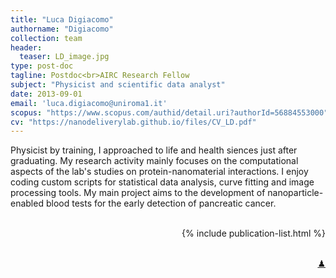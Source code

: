 ```yaml
---
title: "Luca Digiacomo"
authorname: "Digiacomo"
collection: team
header: 
  teaser: LD_image.jpg
type: post-doc
tagline: Postdoc<br>AIRC Research Fellow
subject: "Physicist and scientific data analyst"
date: 2013-09-01
email: 'luca.digiacomo@uniroma1.it'
scopus: "https://www.scopus.com/authid/detail.uri?authorId=56884553000"
cv: "https://nanodeliverylab.github.io/files/CV_LD.pdf"
---
```


<p align= "justify">

Physicist by training, I approached to life and health siences just after graduating. My research activity mainly focuses on the computational aspects of the lab's studies on protein-nanomaterial interactions. I enjoy coding custom scripts for statistical data analysis, curve fitting and image processing tools. 
My main project aims to the development of nanoparticle-enabled blood tests for the early detection of pancreatic cancer. <br><br>


<div style="text-align: right"> 

{% include publication-list.html %}

<br>
<a href="https://lichess.org/@/Ivanchliuk">&#x265F; </a><span class="info">
